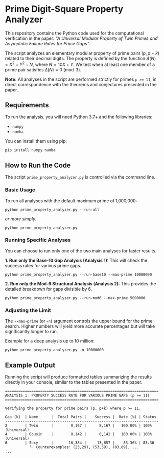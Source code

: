 # Prime Digit-Square Property Analyzer

This repository contains the Python code used for the computational verification in the paper: *"A Universal Modular Property of Twin Primes and Asymptotic Failure Rates for Prime Gaps"*.

The script analyzes an elementary modular property of prime pairs $(p, p+k)$ related to their decimal digits. The property is defined by the function $\Delta(N) = X^2 + Y^2 - N$, where $N = 10X + Y$. We test when at least one member of a prime pair satisfies $\Delta(N) \equiv 0 \pmod{3}$.

**Note:** All analyses in the script are performed strictly for primes `p >= 11`, in direct correspondence with the theorems and conjectures presented in the paper.

## Requirements

To run the analysis, you will need Python 3.7+ and the following libraries:

- `numpy`
- `numba`

You can install them using pip:
```
pip install numpy numba
```

## How to Run the Code

The script `prime_property_analyzer.py` is controlled via the command line.

### Basic Usage

To run all analyses with the default maximum prime of 1,000,000:
```
python prime_property_analyzer.py --run-all
```
*or more simply:*
```
python prime_property_analyzer.py
```

### Running Specific Analyses

You can choose to run only one of the two main analyses for faster results.

**1. Run only the Base-10 Gap Analysis (Analysis 1):**
This will check the success rates for various prime gaps.
```
python prime_property_analyzer.py --run-base10 --max-prime 10000000
```

**2. Run only the Mod-6 Structural Analysis (Analysis 2):**
This provides the detailed breakdown for gaps divisible by 6.
```
python prime_property_analyzer.py --run-mod6 --max-prime 5000000
```

### Adjusting the Limit

The `--max-prime` (or `-n`) argument controls the upper bound for the prime search. Higher numbers will yield more accurate percentages but will take significantly longer to run.

Example for a deep analysis up to 10 million:
```
python prime_property_analyzer.py -n 10000000
```

## Example Output

Running the script will produce formatted tables summarizing the results directly in your console, similar to the tables presented in the paper.

```
======================================================================
ANALYSIS 1: PROPERTY SUCCESS RATE FOR VARIOUS PRIME GAPS (p >= 11)
======================================================================

Verifying the property for prime pairs (p, p+k) where p >= 11.

Gap (k)  | Name      |  Total Pairs |    Success |  Rate (%) | Status
----------------------------------------------------------------------
2        | Twin      |        8,167 |      8,167 |   100.00% | 100% (Universal)
4        | Cousin    |        8,142 |      8,142 |   100.00% | 100% (Universal)
6        | Sexy      |       16,384 |     13,657 |    83.36% | 83.36
           └─ Counterexamples: (23,29), (53,59), (83,89), ...
...
```
```
